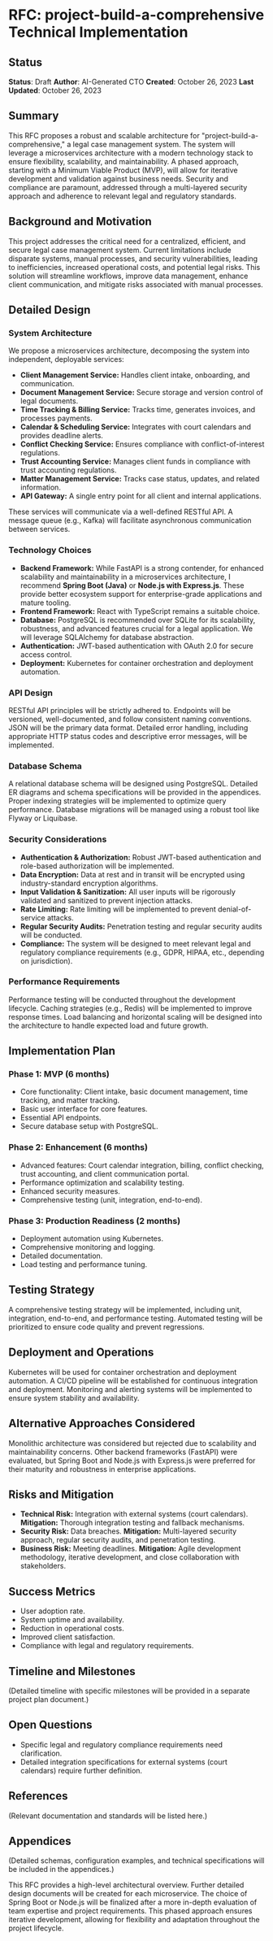 # RFC: project-build-a-comprehensive Technical Implementation

## Status
**Status**: Draft
**Author**: AI-Generated CTO
**Created**: October 26, 2023
**Last Updated**: October 26, 2023

## Summary

This RFC proposes a robust and scalable architecture for "project-build-a-comprehensive," a legal case management system.  The system will leverage a microservices architecture with a modern technology stack to ensure flexibility, scalability, and maintainability.  A phased approach, starting with a Minimum Viable Product (MVP), will allow for iterative development and validation against business needs.  Security and compliance are paramount, addressed through a multi-layered security approach and adherence to relevant legal and regulatory standards.

## Background and Motivation

This project addresses the critical need for a centralized, efficient, and secure legal case management system.  Current limitations include disparate systems, manual processes, and security vulnerabilities, leading to inefficiencies, increased operational costs, and potential legal risks. This solution will streamline workflows, improve data management, enhance client communication, and mitigate risks associated with manual processes.

## Detailed Design

### System Architecture

We propose a microservices architecture, decomposing the system into independent, deployable services:

* **Client Management Service:** Handles client intake, onboarding, and communication.
* **Document Management Service:** Secure storage and version control of legal documents.
* **Time Tracking & Billing Service:** Tracks time, generates invoices, and processes payments.
* **Calendar & Scheduling Service:** Integrates with court calendars and provides deadline alerts.
* **Conflict Checking Service:**  Ensures compliance with conflict-of-interest regulations.
* **Trust Accounting Service:** Manages client funds in compliance with trust accounting regulations.
* **Matter Management Service:** Tracks case status, updates, and related information.
* **API Gateway:**  A single entry point for all client and internal applications.

These services will communicate via a well-defined RESTful API.  A message queue (e.g., Kafka) will facilitate asynchronous communication between services.

### Technology Choices

* **Backend Framework:**  While FastAPI is a strong contender, for enhanced scalability and maintainability in a microservices architecture, I recommend **Spring Boot (Java)** or **Node.js with Express.js**.  These provide better ecosystem support for enterprise-grade applications and mature tooling.
* **Frontend Framework:** React with TypeScript remains a suitable choice.
* **Database:**  PostgreSQL is recommended over SQLite for its scalability, robustness, and advanced features crucial for a legal application. We will leverage SQLAlchemy for database abstraction.
* **Authentication:** JWT-based authentication with OAuth 2.0 for secure access control.
* **Deployment:** Kubernetes for container orchestration and deployment automation.

### API Design

RESTful API principles will be strictly adhered to.  Endpoints will be versioned, well-documented, and follow consistent naming conventions.  JSON will be the primary data format.  Detailed error handling, including appropriate HTTP status codes and descriptive error messages, will be implemented.

### Database Schema

A relational database schema will be designed using PostgreSQL.  Detailed ER diagrams and schema specifications will be provided in the appendices.  Proper indexing strategies will be implemented to optimize query performance.  Database migrations will be managed using a robust tool like Flyway or Liquibase.

### Security Considerations

* **Authentication & Authorization:** Robust JWT-based authentication and role-based authorization will be implemented.
* **Data Encryption:** Data at rest and in transit will be encrypted using industry-standard encryption algorithms.
* **Input Validation & Sanitization:**  All user inputs will be rigorously validated and sanitized to prevent injection attacks.
* **Rate Limiting:**  Rate limiting will be implemented to prevent denial-of-service attacks.
* **Regular Security Audits:**  Penetration testing and regular security audits will be conducted.
* **Compliance:**  The system will be designed to meet relevant legal and regulatory compliance requirements (e.g., GDPR, HIPAA, etc., depending on jurisdiction).

### Performance Requirements

Performance testing will be conducted throughout the development lifecycle.  Caching strategies (e.g., Redis) will be implemented to improve response times.  Load balancing and horizontal scaling will be designed into the architecture to handle expected load and future growth.

## Implementation Plan

### Phase 1: MVP (6 months)

* Core functionality: Client intake, basic document management, time tracking, and matter tracking.
* Basic user interface for core features.
* Essential API endpoints.
* Secure database setup with PostgreSQL.

### Phase 2: Enhancement (6 months)

* Advanced features:  Court calendar integration, billing, conflict checking, trust accounting, and client communication portal.
* Performance optimization and scalability testing.
* Enhanced security measures.
* Comprehensive testing (unit, integration, end-to-end).

### Phase 3: Production Readiness (2 months)

* Deployment automation using Kubernetes.
* Comprehensive monitoring and logging.
* Detailed documentation.
* Load testing and performance tuning.

## Testing Strategy

A comprehensive testing strategy will be implemented, including unit, integration, end-to-end, and performance testing.  Automated testing will be prioritized to ensure code quality and prevent regressions.

## Deployment and Operations

Kubernetes will be used for container orchestration and deployment automation.  A CI/CD pipeline will be established for continuous integration and deployment.  Monitoring and alerting systems will be implemented to ensure system stability and availability.

## Alternative Approaches Considered

Monolithic architecture was considered but rejected due to scalability and maintainability concerns.  Other backend frameworks (FastAPI) were evaluated, but Spring Boot and Node.js with Express.js were preferred for their maturity and robustness in enterprise applications.

## Risks and Mitigation

* **Technical Risk:**  Integration with external systems (court calendars).  **Mitigation:**  Thorough integration testing and fallback mechanisms.
* **Security Risk:** Data breaches.  **Mitigation:**  Multi-layered security approach, regular security audits, and penetration testing.
* **Business Risk:**  Meeting deadlines.  **Mitigation:**  Agile development methodology, iterative development, and close collaboration with stakeholders.

## Success Metrics

* User adoption rate.
* System uptime and availability.
* Reduction in operational costs.
* Improved client satisfaction.
* Compliance with legal and regulatory requirements.

## Timeline and Milestones

(Detailed timeline with specific milestones will be provided in a separate project plan document.)

## Open Questions

* Specific legal and regulatory compliance requirements need clarification.
* Detailed integration specifications for external systems (court calendars) require further definition.

## References

(Relevant documentation and standards will be listed here.)

## Appendices

(Detailed schemas, configuration examples, and technical specifications will be included in the appendices.)


This RFC provides a high-level architectural overview.  Further detailed design documents will be created for each microservice.  The choice of Spring Boot or Node.js will be finalized after a more in-depth evaluation of team expertise and project requirements.  This phased approach ensures iterative development, allowing for flexibility and adaptation throughout the project lifecycle.
